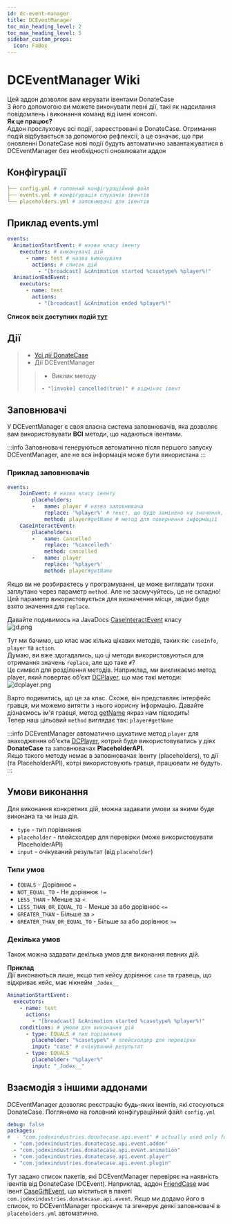 ```yaml
---
id: dc-event-manager
title: DCEventManager
toc_min_heading_level: 2
toc_max_heading_level: 5
sidebar_custom_props:
  icon: FaBox
---
```


# DCEventManager Wiki

Цей аддон дозволяє вам керувати івентами DonateCase\
З його допомогою ви можете виконувати певні дії, такі як надсилання повідомлень і виконання команд від імені консолі.\
**Як це працює?**\
Аддон прослуховує всі події, зареєстровані в DonateCase.
Отримання подій відбувається за допомогою рефлексії, а це означає, що при оновленні DonateCase нові події будуть автоматично завантажуватися в DCEventManager без необхідності оновлювати аддон

## Конфігурації

```yaml
├── config.yml # головний конфігураційний файл
├── events.yml # конфігурація слухачів івентів
└── placeholders.yml # заповнювачі для івентів
```

## Приклад events.yml

```yml
events:
  AnimationStartEvent: # назва класу івенту
    executors: # виконувачі дій
      - name: test # назва виконувача
        actions: # список дій
          - "[broadcast] &cAnimation started %casetype% %player%!"
  AnimationEndEvent:
    executors:
      - name: test
        actions:
          - "[broadcast] &cAnimation ended %player%!"
```

**Список всіх доступних подій [тут](https://repo.jodex.xyz/javadoc/releases/com/jodexindustries/donatecase/api/2.1.0.0/raw/com/jodexindustries/donatecase/api/event/package-summary.html)**

## Дії

> - [Усі дії DonateCase](../items-settings#дії)
> - Дії DCEventManager
>
>> - Виклик методу
>>
>> ```yaml
>> - "[invoke] cancelled(true)" # відміняє івент 
>> ```

## Заповнювачі

У DCEventManager є своя власна система заповнювачів, яка дозволяє вам використовувати **ВСІ** методи, що надаються івентами.

:::info
Заповнювачі генеруються автоматично після першого запуску DCEventManager, але не вся інформація може бути використана
:::

### Приклад заповнювачів

```yaml
events:
    JoinEvent: # назва класу івенту
        placeholders:
        -   name: player # назва заповнювача
            replace: '%player%' # текст, що буде замінено на значення, поверненого з метода
            method: player#getName # метод для повернення інформації
    CaseInteractEvent:
        placeholders:
        -   name: cancelled
            replace: '%cancelled%'
            method: cancelled
        -   name: player
            replace: '%player%'
            method: player#getName
```

Якщо ви не розбираєтесь у програмуванні, це може виглядати трохи заплутано через параметр `method`.
Але не засмучуйтесь, це не складно!\
Цей параметр використовується для визначення місця, звідки буде взято значення для `replace`.

Давайте подивимось на JavaDocs [CaseInteractEvent](https://repo.jodex.xyz/javadoc/releases/com/jodexindustries/donatecase/api/2.1.0.0/raw/com/jodexindustries/donatecase/api/event/player/CaseInteractEvent.html) класу\
![jd.png](../../assets/jd.png)

Тут ми бачимо, що клас має кілька цікавих методів, таких як: `caseInfo`, `player` та `action`.\
Думаю, ви вже здогадались, що ці методи використовуються для отримання значень `replace`, але що таке `#`?\
Це символ для розділення методів. Наприклад, ми викликаємо метод player, який повертає об’єкт [DCPlayer](https://repo.jodex.xyz/javadoc/releases/com/jodexindustries/donatecase/api/2.1.0.0/raw/com/jodexindustries/donatecase/api/platform/DCPlayer.html), що має такі методи:
![dcplayer.png](../../assets/dcplayer.png)

Варто подивитись, що це за клас. Схоже, він представляє інтерфейс гравця, ми можемо витягти з нього корисну інформацію. Давайте дізнаємось ім'я гравця, метод [getName](https://repo.jodex.xyz/javadoc/releases/com/jodexindustries/donatecase/api/2.1.0.0/raw/com/jodexindustries/donatecase/api/platform/DCPlayer.html#getName()) якраз нам підходить!\
Тепер наш цільовий `method` виглядає так: `player#getName`

:::info
DCEventManager автоматично шукатиме метод `player` для знаходження об'єкта [DCPlayer](https://repo.jodex.xyz/javadoc/releases/com/jodexindustries/donatecase/api/2.1.0.0/raw/com/jodexindustries/donatecase/api/platform/DCPlayer.html), котрий буде використовуватись у діях **DonateCase** та заповнювачах **PlaceholderAPI**.\
Якщо такого методу немає в заповнювачах івенту (placeholders), то дії (та PlaceholderAPI), котрі використовують гравця, працювати не будуть.
:::

## Умови виконання

Для виконання конкретних дій, можна задавати умови за якими буде виконана та чи інша дія.

- `type` - тип порівняння
- `placeholder` - плейсхолдер для перевірки (може використовувати PlaceholderAPI)
- `input` - очікуваний результат (від `placeholder`)

### Типи умов

- `EQUALS` - Дорівнює `=`
- `NOT_EQUAL_TO` - Не дорівнює `!=`
- `LESS_THAN` - Менше за `<`
- `LESS_THAN_OR_EQUAL_TO` - Менше за або дорівнює `<=`
- `GREATER_THAN` - Більше за `>`
- `GREATER_THAN_OR_EQUAL_TO` - Більше за або дорівнює `>=`

### Декілька умов

Також можна задавати декілька умов для виконання певних дій.

**Приклад**\
Дії виконаються лише, якщо тип кейсу дорівнює `case` та гравець, що відкриває кейс, має нікнейм `_Jodex__`

```yaml
AnimationStartEvent:
  executors:
    - name: test
      actions:
        - "[broadcast] &cAnimation started %casetype% %player%!"
    conditions: # умови для виконання дій
      - type: EQUALS # тип порівняння
        placeholder: "%casetype%" # плейсхолдер для перевірки
        input: "case" # очікуваний результат
      - type: EQUALS
        placeholder: "%player%"
        input: "_Jodex__"
```

## Взаємодія з іншими аддонами

DCEventManager дозволяє реєстрацію будь-яких івентів, які стосуються DonateCase.
Поглянемо на головний конфігураційний файл `config.yml`

```yaml
debug: false
packages:
#  - "com.jodexindustries.donatecase.api.event" # actually used only for FriendCase addon
  - "com.jodexindustries.donatecase.api.event.addon"
  - "com.jodexindustries.donatecase.api.event.animation"
  - "com.jodexindustries.donatecase.api.event.player"
  - "com.jodexindustries.donatecase.api.event.plugin"
```

Тут задано список пакетів, які DCEventManager перевіряє на наявність івентів від DonateCase (DCEvent).
Наприклад, аддон [FriendCase](https://www.spigotmc.org/resources/friendcase-donatecase-addon.114293/) має івент [CaseGiftEvent](https://github.com/Jodexx/DonateCase/blob/main/addons/FriendCase/src/main/java/com/jodexindustries/donatecase/api/event/CaseGiftEvent.java), що міститься в пакеті `com.jodexindustries.donatecase.api.event`. Якщо ми додамо його в список, то DCEventManager просканує та згенерує деякі заповнювачі в `placeholders.yml` автоматично.
